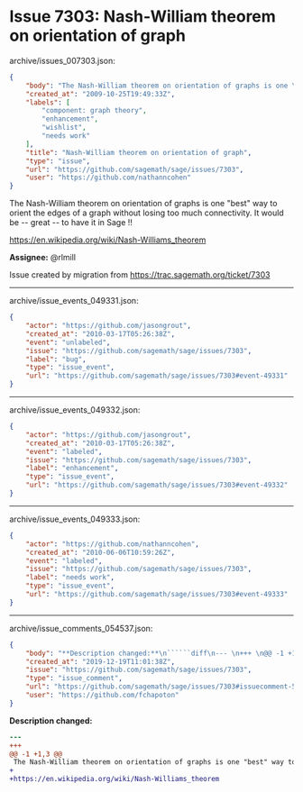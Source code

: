# Issue 7303: Nash-William theorem on orientation of graph

archive/issues_007303.json:
```json
{
    "body": "The Nash-William theorem on orientation of graphs is one \"best\" way to orient the edges of a graph without losing too much connectivity. It would be -- great -- to have it in Sage !!\n\nhttps://en.wikipedia.org/wiki/Nash-Williams_theorem\n\n**Assignee:** @rlmill\n\nIssue created by migration from https://trac.sagemath.org/ticket/7303\n\n",
    "created_at": "2009-10-25T19:49:33Z",
    "labels": [
        "component: graph theory",
        "enhancement",
        "wishlist",
        "needs work"
    ],
    "title": "Nash-William theorem on orientation of graph",
    "type": "issue",
    "url": "https://github.com/sagemath/sage/issues/7303",
    "user": "https://github.com/nathanncohen"
}
```
The Nash-William theorem on orientation of graphs is one "best" way to orient the edges of a graph without losing too much connectivity. It would be -- great -- to have it in Sage !!

https://en.wikipedia.org/wiki/Nash-Williams_theorem

**Assignee:** @rlmill

Issue created by migration from https://trac.sagemath.org/ticket/7303





---

archive/issue_events_049331.json:
```json
{
    "actor": "https://github.com/jasongrout",
    "created_at": "2010-03-17T05:26:38Z",
    "event": "unlabeled",
    "issue": "https://github.com/sagemath/sage/issues/7303",
    "label": "bug",
    "type": "issue_event",
    "url": "https://github.com/sagemath/sage/issues/7303#event-49331"
}
```



---

archive/issue_events_049332.json:
```json
{
    "actor": "https://github.com/jasongrout",
    "created_at": "2010-03-17T05:26:38Z",
    "event": "labeled",
    "issue": "https://github.com/sagemath/sage/issues/7303",
    "label": "enhancement",
    "type": "issue_event",
    "url": "https://github.com/sagemath/sage/issues/7303#event-49332"
}
```



---

archive/issue_events_049333.json:
```json
{
    "actor": "https://github.com/nathanncohen",
    "created_at": "2010-06-06T10:59:26Z",
    "event": "labeled",
    "issue": "https://github.com/sagemath/sage/issues/7303",
    "label": "needs work",
    "type": "issue_event",
    "url": "https://github.com/sagemath/sage/issues/7303#event-49333"
}
```



---

archive/issue_comments_054537.json:
```json
{
    "body": "**Description changed:**\n``````diff\n--- \n+++ \n@@ -1 +1,3 @@\n The Nash-William theorem on orientation of graphs is one \"best\" way to orient the edges of a graph without losing too much connectivity. It would be -- great -- to have it in Sage !!\n+\n+https://en.wikipedia.org/wiki/Nash-Williams_theorem\n``````\n",
    "created_at": "2019-12-19T11:01:38Z",
    "issue": "https://github.com/sagemath/sage/issues/7303",
    "type": "issue_comment",
    "url": "https://github.com/sagemath/sage/issues/7303#issuecomment-54537",
    "user": "https://github.com/fchapoton"
}
```

**Description changed:**
``````diff
--- 
+++ 
@@ -1 +1,3 @@
 The Nash-William theorem on orientation of graphs is one "best" way to orient the edges of a graph without losing too much connectivity. It would be -- great -- to have it in Sage !!
+
+https://en.wikipedia.org/wiki/Nash-Williams_theorem
``````

